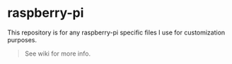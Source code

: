 # raspberry-pi
This repository is for any raspberry-pi specific files I use for customization purposes.
> See wiki for more info.
